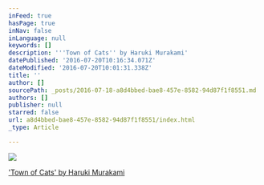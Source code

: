 ```yaml
---
inFeed: true
hasPage: true
inNav: false
inLanguage: null
keywords: []
description: '''Town of Cats'' by Haruki Murakami'
datePublished: '2016-07-20T10:16:34.071Z'
dateModified: '2016-07-20T10:01:31.338Z'
title: ''
author: []
sourcePath: _posts/2016-07-18-a8d4bbed-bae8-457e-8582-94d87f1f8551.md
authors: []
publisher: null
starred: false
url: a8d4bbed-bae8-457e-8582-94d87f1f8551/index.html
_type: Article

---
```

![](https://the-grid-user-content.s3-us-west-2.amazonaws.com/33fc12a9-30ad-4295-b96f-4612255da785.jpg)

['Town of Cats' by Haruki Murakami][0]


[0]: http://www.newyorker.com/magazine/2011/09/05/town-of-cats